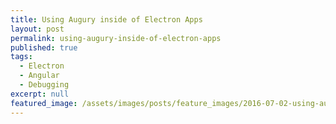 ```yaml
---
title: Using Augury inside of Electron Apps
layout: post
permalink: using-augury-inside-of-electron-apps
published: true
tags:
  - Electron
  - Angular
  - Debugging
excerpt: null
featured_image: /assets/images/posts/feature_images/2016-07-02-using-augury-inside-of-electron-apps.jpg
---
```

